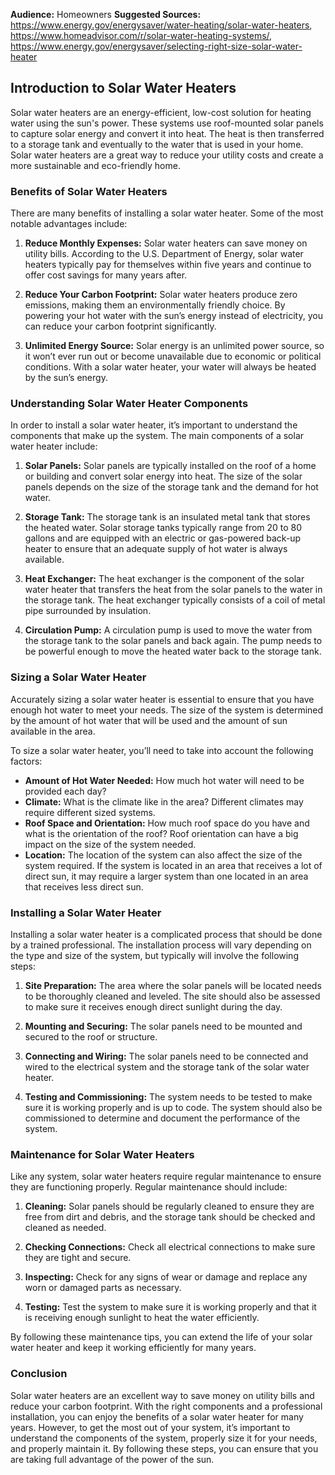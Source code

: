 **Audience:** Homeowners
**Suggested Sources:** https://www.energy.gov/energysaver/water-heating/solar-water-heaters, https://www.homeadvisor.com/r/solar-water-heating-systems/, https://www.energy.gov/energysaver/selecting-right-size-solar-water-heater

## Introduction to Solar Water Heaters

Solar water heaters are an energy-efficient, low-cost solution for heating water using the sun's power. These systems use roof-mounted solar panels to capture solar energy and convert it into heat. The heat is then transferred to a storage tank and eventually to the water that is used in your home. Solar water heaters are a great way to reduce your utility costs and create a more sustainable and eco-friendly home.

### Benefits of Solar Water Heaters

There are many benefits of installing a solar water heater. Some of the most notable advantages include: 

1. **Reduce Monthly Expenses:** Solar water heaters can save money on utility bills. According to the U.S. Department of Energy, solar water heaters typically pay for themselves within five years and continue to offer cost savings for many years after.

2. **Reduce Your Carbon Footprint:** Solar water heaters produce zero emissions, making them an environmentally friendly choice. By powering your hot water with the sun’s energy instead of electricity, you can reduce your carbon footprint significantly.

3. **Unlimited Energy Source:** Solar energy is an unlimited power source, so it won’t ever run out or become unavailable due to economic or political conditions. With a solar water heater, your water will always be heated by the sun’s energy.

### Understanding Solar Water Heater Components

In order to install a solar water heater, it’s important to understand the components that make up the system. The main components of a solar water heater include: 

1. **Solar Panels:** Solar panels are typically installed on the roof of a home or building and convert solar energy into heat. The size of the solar panels depends on the size of the storage tank and the demand for hot water.

2. **Storage Tank:** The storage tank is an insulated metal tank that stores the heated water. Solar storage tanks typically range from 20 to 80 gallons and are equipped with an electric or gas-powered back-up heater to ensure that an adequate supply of hot water is always available.

3. **Heat Exchanger:** The heat exchanger is the component of the solar water heater that transfers the heat from the solar panels to the water in the storage tank. The heat exchanger typically consists of a coil of metal pipe surrounded by insulation.

4. **Circulation Pump:** A circulation pump is used to move the water from the storage tank to the solar panels and back again. The pump needs to be powerful enough to move the heated water back to the storage tank.

### Sizing a Solar Water Heater

Accurately sizing a solar water heater is essential to ensure that you have enough hot water to meet your needs. The size of the system is determined by the amount of hot water that will be used and the amount of sun available in the area.

To size a solar water heater, you’ll need to take into account the following factors:

- **Amount of Hot Water Needed:** How much hot water will need to be provided each day?
- **Climate:** What is the climate like in the area? Different climates may require different sized systems.
- **Roof Space and Orientation:** How much roof space do you have and what is the orientation of the roof? Roof orientation can have a big impact on the size of the system needed.
- **Location:** The location of the system can also affect the size of the system required. If the system is located in an area that receives a lot of direct sun, it may require a larger system than one located in an area that receives less direct sun.

### Installing a Solar Water Heater

Installing a solar water heater is a complicated process that should be done by a trained professional. The installation process will vary depending on the type and size of the system, but typically will involve the following steps:

1. **Site Preparation:** The area where the solar panels will be located needs to be thoroughly cleaned and leveled. The site should also be assessed to make sure it receives enough direct sunlight during the day.

2. **Mounting and Securing:** The solar panels need to be mounted and secured to the roof or structure.

3. **Connecting and Wiring:** The solar panels need to be connected and wired to the electrical system and the storage tank of the solar water heater.

4. **Testing and Commissioning:** The system needs to be tested to make sure it is working properly and is up to code. The system should also be commissioned to determine and document the performance of the system.

### Maintenance for Solar Water Heaters

Like any system, solar water heaters require regular maintenance to ensure they are functioning properly. Regular maintenance should include:

1. **Cleaning:** Solar panels should be regularly cleaned to ensure they are free from dirt and debris, and the storage tank should be checked and cleaned as needed.

2. **Checking Connections:** Check all electrical connections to make sure they are tight and secure.

3. **Inspecting:** Check for any signs of wear or damage and replace any worn or damaged parts as necessary.

4. **Testing:** Test the system to make sure it is working properly and that it is receiving enough sunlight to heat the water efficiently.

By following these maintenance tips, you can extend the life of your solar water heater and keep it working efficiently for many years.

### Conclusion

Solar water heaters are an excellent way to save money on utility bills and reduce your carbon footprint. With the right components and a professional installation, you can enjoy the benefits of a solar water heater for many years. However, to get the most out of your system, it’s important to understand the components of the system, properly size it for your needs, and properly maintain it. By following these steps, you can ensure that you are taking full advantage of the power of the sun.